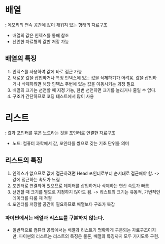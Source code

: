 # 배열

: 메모리의 연속 공간에 값이 채워져 있는 형태의 자료구조

- 배열의 값은 인덱스를 통해 참조
- 선언한 자료형의 값만 저장 가능

## 배열의 특징

1. 인덱스를 사용하여 값에 바로 접근 가능
2. 새로운 값을 삽입하거나 특정 인덱스에 있는 값을 삭제하기가 어려움. 값을 삽입하거나 삭제하려면 해당 인덱스 주변에 있는 값을 이동시키는 과정 필요
3. 배열의 크기는 선언할 때 지정 가능, 한번 선언하면 크기를 늘리거나 줄일 수 없다.
4. 구조가 간단하므로 코딩 테스트에서 많이 사용

# 리스트

: 값과 포인터를 묶은 노드라는 것을 포인터로 연결한 자료구조

- 노드: 컴퓨터 과학에서 값, 포인터를 쌍으로 갖는 기초 단위를 의미

## 리스트의 특징

1. 인덱스가 없으므로 값에 접근하려면 Head 포인터로부터 순서대로 접근해야 함. -> 값에 접근하는 속도가 느림
2. 포인터로 연결되어 있으므로 데이터를 삽입하거나 삭제하는 연산 속도가 빠름
3. 선언할 때 크기를 별도로 지정하지 않아도 됨. -> 리스트의 크기는 유동적, 가변적인 데이터를 다룰 때 적절
4. 포인터를 저장할 공간이 필요하므로 배열보다 구조가 복잡

### 파이썬에서는 배열과 리스트를 구분하지 않는다.

- 일반적으로 컴퓨터 공학에서는 배열과 리스트가 명확하게 구분되는 자료구조이지만, 파이썬의 리스트는 리스트의 특징은 물론, 배열의 특징까지 모두 가지도록 구현.
